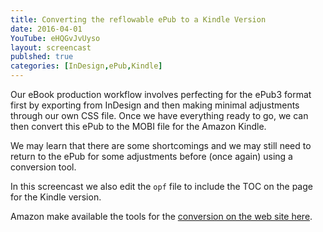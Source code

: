 ```yaml
---
title: Converting the reflowable ePub to a Kindle Version
date: 2016-04-01
YouTube: eHQGvJvUyso
layout: screencast
publshed: true
categories: [InDesign,ePub,Kindle]
---
```

Our eBook production workflow involves perfecting for the ePub3 format first by exporting from InDesign and then making minimal adjustments through our own CSS file. Once we have everything ready to go, we can then convert this ePub to the MOBI file for the Amazon Kindle.

We may learn that there are some shortcomings and we may still need to return to the ePub for some adjustments before (once again) using a conversion tool.

In this screencast we also edit the `opf` file to include the TOC on the page for the Kindle version.

Amazon make available the tools for the [conversion on the web site here](https://www.amazon.com/gp/feature.html?docId=1000765261 "Kindle Previewer").
